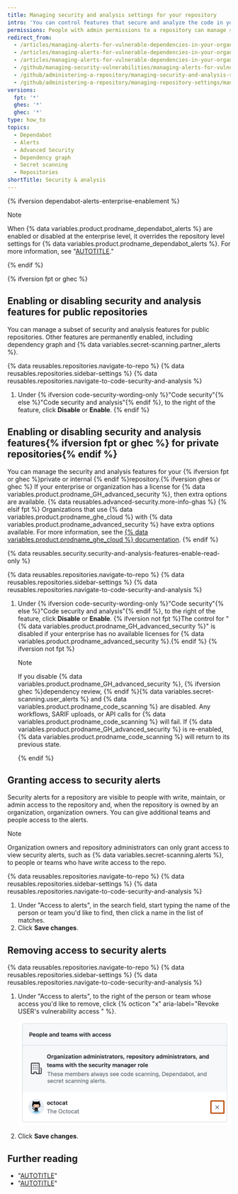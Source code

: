 ```yaml
---
title: Managing security and analysis settings for your repository
intro: 'You can control features that secure and analyze the code in your project on {% data variables.product.prodname_dotcom %}.'
permissions: People with admin permissions to a repository can manage security and analysis settings for the repository.
redirect_from:
  - /articles/managing-alerts-for-vulnerable-dependencies-in-your-organization-s-repositories
  - /articles/managing-alerts-for-vulnerable-dependencies-in-your-organizations-repositories
  - /articles/managing-alerts-for-vulnerable-dependencies-in-your-organization
  - /github/managing-security-vulnerabilities/managing-alerts-for-vulnerable-dependencies-in-your-organization
  - /github/administering-a-repository/managing-security-and-analysis-settings-for-your-repository
  - /github/administering-a-repository/managing-repository-settings/managing-security-and-analysis-settings-for-your-repository
versions:
  fpt: '*'
  ghes: '*'
  ghec: '*'
type: how_to
topics:
  - Dependabot
  - Alerts
  - Advanced Security
  - Dependency graph
  - Secret scanning
  - Repositories
shortTitle: Security & analysis
---
```


{% ifversion dependabot-alerts-enterprise-enablement %}

> [!NOTE]
> When {% data variables.product.prodname_dependabot_alerts %} are enabled or disabled at the enterprise level, it overrides the repository level settings for {% data variables.product.prodname_dependabot_alerts %}. For more information, see "[AUTOTITLE](/code-security/dependabot/dependabot-alerts/configuring-dependabot-alerts#managing-dependabot-alerts-for-your-enterprise)."

{% endif %}

{% ifversion fpt or ghec %}

## Enabling or disabling security and analysis features for public repositories

You can manage a subset of security and analysis features for public repositories. Other features are permanently enabled, including dependency graph and {% data variables.secret-scanning.partner_alerts %}.

{% data reusables.repositories.navigate-to-repo %}
{% data reusables.repositories.sidebar-settings %}
{% data reusables.repositories.navigate-to-code-security-and-analysis %}
1. Under {% ifversion code-security-wording-only %}"Code security"{% else %}"Code security and analysis"{% endif %}, to the right of the feature, click **Disable** or **Enable**.
{% endif %}

## Enabling or disabling security and analysis features{% ifversion fpt or ghec %} for private repositories{% endif %}

You can manage the security and analysis features for your {% ifversion fpt or ghec %}private or internal {% endif %}repository.{% ifversion ghes or ghec %} If your enterprise or organization has a license for {% data variables.product.prodname_GH_advanced_security %}, then extra options are available. {% data reusables.advanced-security.more-info-ghas %}
{% elsif fpt %} Organizations that use {% data variables.product.prodname_ghe_cloud %} with {% data variables.product.prodname_advanced_security %} have extra options available. For more information, see the [{% data variables.product.prodname_ghe_cloud %} documentation](/enterprise-cloud@latest//repositories/managing-your-repositorys-settings-and-features/enabling-features-for-your-repository/managing-security-and-analysis-settings-for-your-repository#enabling-or-disabling-security-and-analysis-features-for-private-repositories).
{% endif %}

{% data reusables.security.security-and-analysis-features-enable-read-only %}

{% data reusables.repositories.navigate-to-repo %}
{% data reusables.repositories.sidebar-settings %}
{% data reusables.repositories.navigate-to-code-security-and-analysis %}
1. Under {% ifversion code-security-wording-only %}"Code security"{% else %}"Code security and analysis"{% endif %}, to the right of the feature, click **Disable** or **Enable**. {% ifversion not fpt %}The control for "{% data variables.product.prodname_GH_advanced_security %}" is disabled if your enterprise has no available licenses for {% data variables.product.prodname_advanced_security %}.{% endif %}
   {% ifversion not fpt %}

   > [!NOTE]
   > If you disable {% data variables.product.prodname_GH_advanced_security %}, {% ifversion ghec %}dependency review, {% endif %}{% data variables.secret-scanning.user_alerts %} and {% data variables.product.prodname_code_scanning %} are disabled. Any workflows, SARIF uploads, or API calls for {% data variables.product.prodname_code_scanning %} will fail. If {% data variables.product.prodname_GH_advanced_security %} is re-enabled, {% data variables.product.prodname_code_scanning %} will return to its previous state.

   {% endif %}

## Granting access to security alerts

Security alerts for a repository are visible to people with write, maintain, or admin access to the repository and, when the repository is owned by an organization, organization owners. You can give additional teams and people access to the alerts.

> [!NOTE]
> Organization owners and repository administrators can only grant access to view security alerts, such as {% data variables.secret-scanning.alerts %}, to people or teams who have write access to the repo.

{% data reusables.repositories.navigate-to-repo %}
{% data reusables.repositories.sidebar-settings %}
{% data reusables.repositories.navigate-to-code-security-and-analysis %}
1. Under "Access to alerts", in the search field, start typing the name of the person or team you'd like to find, then click a name in the list of matches.
1. Click **Save changes**.

## Removing access to security alerts

{% data reusables.repositories.navigate-to-repo %}
{% data reusables.repositories.sidebar-settings %}
{% data reusables.repositories.navigate-to-code-security-and-analysis %}
1. Under "Access to alerts", to the right of the person or team whose access you'd like to remove, click {% octicon "x" aria-label="Revoke USER's vulnerability access " %}.

     ![Screenshot of the list of users with access to alerts. To the right of @octocat, an x icon is outlined in dark orange.](/assets/images/help/repository/security-and-analysis-security-alerts-username-x.png)
1. Click **Save changes**.

## Further reading

* "[AUTOTITLE](/code-security/getting-started/securing-your-repository)"
* "[AUTOTITLE](/organizations/keeping-your-organization-secure/managing-security-settings-for-your-organization/managing-security-and-analysis-settings-for-your-organization)"
